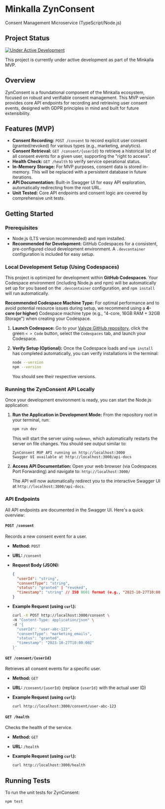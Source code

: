 # Minkalla ZynConsent

Consent Management Microservice (TypeScript/Node.js)

## Project Status

[![Under Active Development](https://img.shields.io/badge/status-under%20active%20development-orange)](https://github.com/minkalla/zynconsent)

This project is currently under active development as part of the Minkalla MVP.

## Overview

ZynConsent is a foundational component of the Minkalla ecosystem, focused on robust and verifiable consent management. This MVP version provides core API endpoints for recording and retrieving user consent events, designed with GDPR principles in mind and built for future extensibility.

## Features (MVP)

* **Consent Recording:** `POST /consent` to record explicit user consent (granted/revoked) for various types (e.g., marketing, analytics).
* **Consent Retrieval:** `GET /consent/{userId}` to retrieve a historical list of all consent events for a given user, supporting the "right to access".
* **Health Check:** `GET /health` to verify service operational status.
* **In-Memory Storage:** For MVP purposes, consent data is stored in-memory. This will be replaced with a persistent database in future iterations.
* **API Documentation:** Built-in Swagger UI for easy API exploration, automatically redirecting from the root URL.
* **Unit Tested:** Core API endpoints and consent logic are covered by comprehensive unit tests.

## Getting Started

### Prerequisites

* Node.js (LTS version recommended) and npm installed.
* **Recommended for Development:** GitHub Codespaces for a consistent, pre-configured cloud development environment. A `.devcontainer` configuration is included for easy setup.

### Local Development Setup (Using Codespaces)

This project is optimized for development within **GitHub Codespaces**. Your Codespace environment (including Node.js and npm) will be automatically set up for you based on the `.devcontainer` configuration, and `npm install` will run automatically.

**Recommended Codespace Machine Type:**
For optimal performance and to avoid potential resource issues during setup, we recommend using a **4-core (or higher)** Codespace machine type (e.g., "4-core, 16GB RAM + 32GB Storage") when creating your Codespace.

1.  **Launch Codespace:**
    Go to your [Valyze GitHub repository](https://github.com/minkalla/zynconsent), click the green `< > Code` button, select the `Codespaces` tab, and launch your Codespace.

2.  **Verify Setup (Optional):**
    Once the Codespace loads and `npm install` has completed automatically, you can verify installations in the terminal:

    ```bash
    node --version
    npm --version
    ```
    You should see their respective versions.

### Running the ZynConsent API Locally

Once your development environment is ready, you can start the Node.js application:

1.  **Run the Application in Development Mode:**
    From the repository root in your terminal, run:
    ```bash
    npm run dev
    ```
    This will start the server using `nodemon`, which automatically restarts the server on file changes. You should see output similar to:

    ```
    ZynConsent MVP API running on http://localhost:3000
    Swagger UI available at http://localhost:3000/api-docs
    ```

2.  **Access API Documentation:**
    Open your web browser (via Codespaces Port Forwarding) and navigate to:
    `http://localhost:3000/`

    The API will now automatically redirect you to the interactive Swagger UI at `http://localhost:3000/api-docs`.

### API Endpoints

All API endpoints are documented in the Swagger UI. Here's a quick overview:

#### `POST /consent`

Records a new consent event for a user.

* **Method:** `POST`
* **URL:** `/consent`
* **Request Body (JSON):**

    ```json
    {
      "userId": "string",
      "consentType": "string",
      "status": "granted" | "revoked",
      "timestamp": "string" // ISO 8601 format (e.g., "2023-10-27T10:00:00Z")
    }
    ```

* **Example Request (using `curl`):**

    ```bash
    curl -X POST http://localhost:3000/consent \
    -H "Content-Type: application/json" \
    -d '{
      "userId": "user-abc-123",
      "consentType": "marketing_emails",
      "status": "granted",
      "timestamp": "2023-10-27T10:00:00Z"
    }'
    ```

#### `GET /consent/{userId}`

Retrieves all consent events for a specific user.

* **Method:** `GET`
* **URL:** `/consent/{userId}` (replace `{userId}` with the actual user ID)
* **Example Request (using `curl`):**

    ```bash
    curl http://localhost:3000/consent/user-abc-123
    ```

#### `GET /health`

Checks the health of the service.

* **Method:** `GET`
* **URL:** `/health`
* **Example Request (using `curl`):**

    ```bash
    curl http://localhost:3000/health
    ```

## Running Tests

To run the unit tests for ZynConsent:

```bash
npm test
